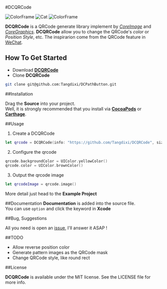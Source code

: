 #DCQRCode

![ColorFrame](https://raw.githubusercontent.com/Tangdixi/DCQRCode/2.0/ReadMe's/ColorFrame.png)
![Cat](https://raw.githubusercontent.com/Tangdixi/DCQRCode/2.0/ReadMe's/Cat.png)
![ColorFrame](https://raw.githubusercontent.com/Tangdixi/DCQRCode/2.0/ReadMe's/Frame.png)

**DCQRCode** is a QRCode generate library implement by [*CoreImage*](https://developer.apple.com/library/ios/documentation/GraphicsImaging/Conceptual/CoreImaging/ci_intro/ci_intro.html) and [*CoreGraphics*](https://developer.apple.com/library/ios/documentation/CoreGraphics/Reference/CoreGraphics_Framework/). **DCQRCode** allow you to change the QRCode's *color* or *Position Style*, etc. The inspirarion come from the QRCode feature in [WeChat](http://www.wechat.com/en/).  

## How To Get Started  
- Download [**DCQRCode**](https://codeload.github.com/Tangdixi/DCPathButton/zip/master)
- Clone **DCQRCode**
```bash
git clone git@github.com:Tangdixi/DCPathButton.git
``` 

##Installation

Drag the **Source** into your project.  
Well, it is strongly recommended that you install via [**CocoaPods**](https://cocoapods.org) or [**Carthage**](https://github.com/Carthage/Carthage).

##Usage
1. Create a DCQRCode  
```swift
let qrcode = DCQRCode(info: "https://github.com/Tangdixi/DCQRCode", size: CGSize(width: 300, height: 300))
```
2. Configure the qrcode
```swift
qrcode.backgroundColor = UIColor.yellowColor()
qrcode.color = UIColor.brownColor()
```
3. Output the qrcode image 
```Swift
let qrcodeImage = qrcode.image()
```  

More detail just head to the **Example Project**

##Documentation
**Documentation** is added into the source file.  
You can use `option` and click the keyword in **Xcode**   

##Bug, Suggestions

All you need is open an [issue](https://github.com/Tangdixi/DCQRCode/issues), I'll answer it ASAP !

##TODO
*  Allow reverse position color
*  Generate pattern images as the QRCode mask
*  Change QRCode style, like round rect

##License

**DCQRCode** is available under the MIT license. See the LICENSE file for more info.


